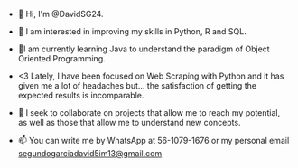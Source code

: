 - 👋 Hi, I'm @DavidSG24.

- 👀 I am interested in improving my skills in Python, R and SQL.

- 🌱I am currently learning Java to understand the paradigm of Object Oriented Programming.

- <3 Lately, I have been focused on Web Scraping with Python and it has given me a lot of headaches but... the satisfaction of getting the expected results is incomparable.

- 💞️ I seek to collaborate on projects that allow me to reach my potential, as well as those that allow me to understand new concepts.

- 📫 You can write me by WhatsApp at 56-1079-1676 or my personal email segundogarciadavid5im13@gmail.com
